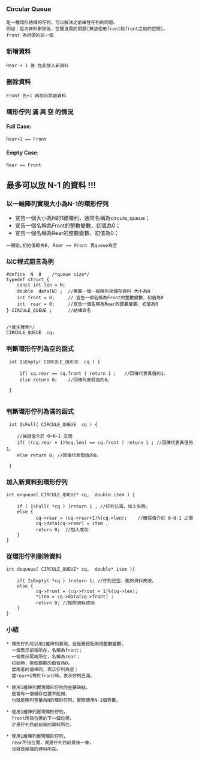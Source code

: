 ### Circular Queue  
```
是一種環形結構的佇列，可以解決之前線性佇列的問題。
例如：每次資料刪除後，空間浪費的問題(無法使用front和front之前的空間)。
front 為排頭的前一個
```  
### 新增資料
```
Rear + 1 後 在此放入新資料
```
### 刪除資料
```
Front 先+1 再取出該處資料
```
### 環形佇列 滿 與 空 的情況

#### Full Case:
```
Rear+1 == Front
```
#### Empty Case:
```
Rear == Front
```
## 最多可以放 N-1 的資料 !!!

### 以一維陣列實現大小為N-1的環形佇列

* 宣告一個大小為N的1維陣列，通常名稱為circule_queue；
* 宣告一個名稱為Front的整數變數，初值為0；
* 宣告一個名稱為Rear的整數變數，初值為0；
```
一開始,初始值都為0, Rear == Front 表queue為空
```
### 以C程式語言為例
```
#define  N  8    /*queue size*/
typedef struct {
    const int len = N;
    double  data[N] ;  //需要一個一維陣列來儲存資料 大小為N
    int front = 0;     // 宣告一個名稱為Front的整數變數，初值為0
    int  rear = 0;	   //宣告一個名稱為Rear的整數變數，初值為0
} CIRCULE_QUEUE ;      //結構命名


/*產生實例*/
CIRCULE_QUEUE  cq;

```
### 判斷環形佇列為空的函式
```
 int IsEmpty( CIRCULE_QUEUE  cq ) {
     
     if( cq.rear == cq.front ) return 1 ;   //回傳代表真值的1。
     else return 0;    //回傳代表假值的0。
 
 }
 
```
### 判斷環形佇列為滿的函式
```
 int IsFull( CIRCULE_QUEUE  cq ) {
    
    //保證值介於 0~N-1 之間
    if( ((cq.rear + 1)%cq.len) == cq.front ) return 1 ; //回傳代表真值的1。
    else return 0; //回傳代表假值的0。
 
 }
```
### 加入新資料到環形佇列
```
int enqueue( CIRCULE_QUEUE* cq,  double item ) {
 
    if ( IsFull( *cq ) )return 1 ; //佇列已滿，加入失敗。
    else {
           cq->rear = (cq->rear+1)%(cq->len);    //確保值介於 0~N-1 之間
           cq->data[cq->rear] = item ;
           return 0;  //加入成功
    }
}
```
### 從環形佇列刪除資料

```
int dequeue( CIRCULE_QUEUE* cq,  double* item ){
     
    if( IsEmpty( *cq ) )return 1; //佇列已空，刪除資料失敗。
    else {
           cq->front = (cq->front + 1)%(cq->len);
           *item = cq->data[cq->front] ;
           return 0; //刪除資料成功
    }
} 
```
### 小結  
```
* 環形佇列可以用1維陣列實現，但是要搭配兩個整數變數，  
  一個表示前端所在，名稱為front；  
  一個表示尾端所在，名稱為rear；  
  初始時，兩個變數的值皆為0，  
  當兩者的值相同，表示佇列為空；  
  當rear+1等於front時，表示佇列已滿。  
```
```
* 使用1維陣列實現環形佇列的主要缺點，  
  是會有一個儲存位置不能用，  
  也就是陣列容量為N的環形佇列，實際使用N-1個容量。 
```
```   
* 使用1維陣列實現環形佇列，  
  front所指位置的下一個位置，  
  才是佇列目前前端的資料所在。  
``` 
```    
* 使用1維陣列實現環形佇列，  
  rear所指位置，就是佇列目前最後一筆，  
  也就是尾端的資料所在。  
```  
    
   
   
     
     
